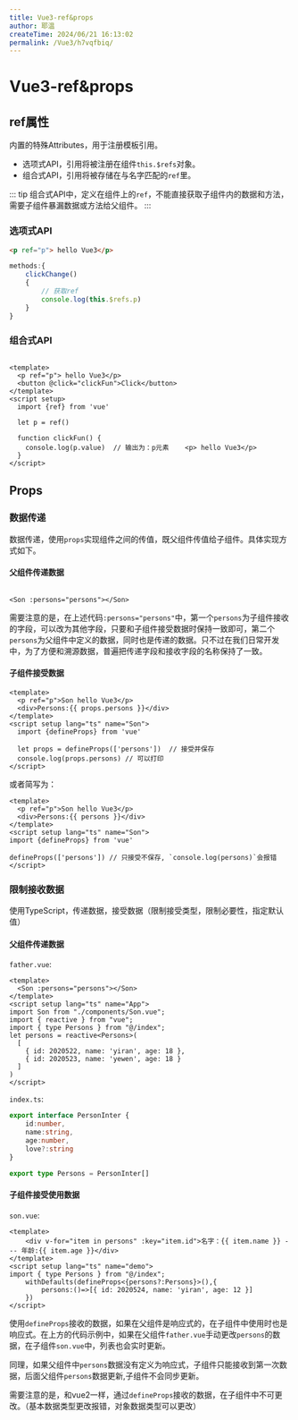 ```yaml
---
title: Vue3-ref&props
author: 耶温
createTime: 2024/06/21 16:13:02
permalink: /Vue3/h7vqfbiq/
---
```

# Vue3-ref&props

## ref属性

内置的特殊Attributes，用于注册模板引用。

- 选项式API，引用将被注册在组件`this.$refs`对象。
- 组合式API，引用将被存储在与名字匹配的`ref`里。

::: tip
组合式API中，定义在组件上的`ref`，不能直接获取子组件内的数据和方法，需要子组件暴漏数据或方法给父组件。
:::

### 选项式API

```html
<p ref="p"> hello Vue3</p>
```

```js
methods:{
    clickChange()
    {
        // 获取ref
        console.log(this.$refs.p)
    }
}
```

### 组合式API

```vue

<template>
  <p ref="p"> hello Vue3</p>
  <button @click="clickFun">Click</button>
</template>
<script setup>
  import {ref} from 'vue'

  let p = ref()

  function clickFun() {
    console.log(p.value)  // 输出为：p元素    <p> hello Vue3</p>
  }
</script>
```

## Props

### 数据传递

数据传递，使用`props`实现组件之间的传值，既父组件传值给子组件。具体实现方式如下。

#### 父组件传递数据

```vue

<Son :persons="persons"></Son>
```
需要注意的是，在上述代码`:persons="persons"`中，第一个`persons`为子组件接收的字段，可以改为其他字段，只要和子组件接受数据时保持一致即可，第二个`persons`为父组件中定义的数据，同时也是传递的数据。只不过在我们日常开发中，为了方便和溯源数据，普遍把传递字段和接收字段的名称保持了一致。


#### 子组件接受数据

```vue
<template>
  <p ref="p">Son hello Vue3</p>
  <div>Persons:{{ props.persons }}</div>
</template>
<script setup lang="ts" name="Son">
  import {defineProps} from 'vue'

  let props = defineProps(['persons'])  // 接受并保存
  console.log(props.persons) // 可以打印
</script>
```
或者简写为：
```vue
<template>
  <p ref="p">Son hello Vue3</p>
  <div>Persons:{{ persons }}</div>
</template>
<script setup lang="ts" name="Son">
import {defineProps} from 'vue'

defineProps(['persons']) // 只接受不保存, `console.log(persons)`会报错
</script>
```

### 限制接收数据
使用TypeScript，传递数据，接受数据（限制接受类型，限制必要性，指定默认值）

#### 父组件传递数据
`father.vue`:
```vue
<template>
  <Son :persons="persons"></Son>
</template>
<script setup lang="ts" name="App">
import Son from "./components/Son.vue";
import { reactive } from "vue";
import { type Persons } from "@/index";
let persons = reactive<Persons>(
  [
    { id: 2020522, name: 'yiran', age: 18 },
    { id: 2020523, name: 'yewen', age: 18 }
  ]
)
</script>
```
`index.ts`:
```ts
export interface PersonInter {
    id:number,
    name:string,
    age:number,
    love?:string
}

export type Persons = PersonInter[]
```

#### 子组件接受使用数据
`son.vue`:
```vue
<template>
	<div v-for="item in persons" :key="item.id">名字：{{ item.name }} --- 年龄:{{ item.age }}</div>
</template>
<script setup lang="ts" name="demo">
import { type Persons } from "@/index";
	withDefaults(defineProps<{persons?:Persons}>(),{
		persons:()=>[{ id: 2020524, name: 'yiran', age: 12 }]
	})
</script>
```
使用`defineProps`接收的数据，如果在父组件是响应式的，在子组件中使用时也是响应式。在上方的代码示例中，如果在父组件`father.vue`手动更改`persons`的数据，在子组件`son.vue`中，列表也会实时更新。

同理，如果父组件中`persons`数据没有定义为响应式，子组件只能接收到第一次数据，后面父组件`persons`数据更新,子组件不会同步更新。

需要注意的是，和vue2一样，通过`defineProps`接收的数据，在子组件中不可更改。（基本数据类型更改报错，对象数据类型可以更改）
